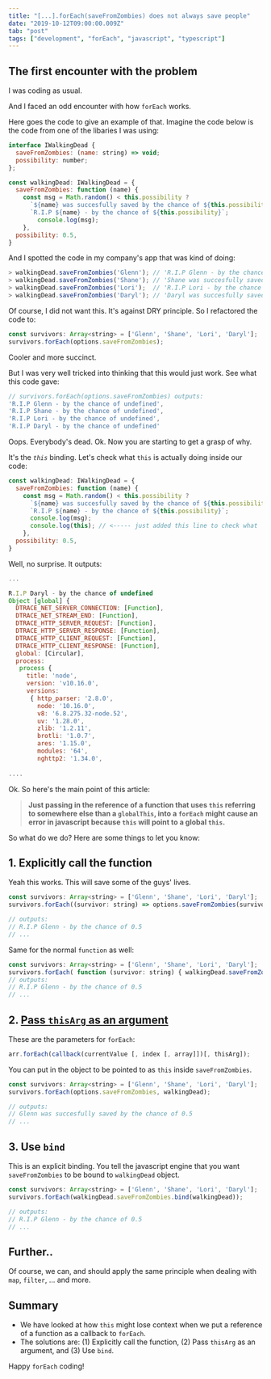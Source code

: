 ```yaml
---
title: "[...].forEach(saveFromZombies) does not always save people"
date: "2019-10-12T09:00:00.009Z"
tab: "post"
tags: ["development", "forEach", "javascript", "typescript"]
---
```


## The first encounter with the problem

I was coding as usual. 

And I faced an odd encounter with how `forEach` works. 

Here goes the code to give an example of that. Imagine the code below is the code from one of the libaries I was using:

```js
interface IWalkingDead {
  saveFromZombies: (name: string) => void;
  possibility: number;
};

const walkingDead: IWalkingDead = {
  saveFromZombies: function (name) { 
    const msg = Math.random() < this.possibility ? 
      `${name} was succesfully saved by the chance of ${this.possibility}` : 
      `R.I.P ${name} - by the chance of ${this.possibility}`;
        console.log(msg); 
    },
  possibility: 0.5,
}
```

And I spotted the code in my company's app that was kind of doing:

```js
> walkingDead.saveFromZombies('Glenn'); // 'R.I.P Glenn - by the chance of 0.5'
> walkingDead.saveFromZombies('Shane'); // 'Shane was succesfully saved by the chance of 0.5'
> walkingDead.saveFromZombies('Lori');  // 'R.I.P Lori - by the chance of 0.5'
> walkingDead.saveFromZombies('Daryl'); // 'Daryl was succesfully saved by the chance of 0.5'
```

Of course, I did not want this. It's against DRY principle. So I refactored the code to:

```js
const survivors: Array<string> = ['Glenn', 'Shane', 'Lori', 'Daryl'];
survivors.forEach(options.saveFromZombies);
```

Cooler and more succinct. 

But I was very well tricked into thinking that this would just work. See what this code gave:

```js
// survivors.forEach(options.saveFromZombies) outputs:
'R.I.P Glenn - by the chance of undefined',
'R.I.P Shane - by the chance of undefined',
'R.I.P Lori - by the chance of undefined',
'R.I.P Daryl - by the chance of undefined'
```

Oops. Everybody's dead. Ok. Now you are starting to get a grasp of why.

It's the _`this`_ binding. Let's check what `this` is actually doing inside our code:

```js
const walkingDead: IWalkingDead = {
  saveFromZombies: function (name) { 
    const msg = Math.random() < this.possibility ? 
      `${name} was succesfully saved by the chance of ${this.possibility}` : 
      `R.I.P ${name} - by the chance of ${this.possibility}`;
      console.log(msg);
      console.log(this); // <----- just added this line to check what `this` is doing
    },
  possibility: 0.5,
}
```

Well, no surprise. It outputs: 

```js
...

R.I.P Daryl - by the chance of undefined
Object [global] {
  DTRACE_NET_SERVER_CONNECTION: [Function],
  DTRACE_NET_STREAM_END: [Function],
  DTRACE_HTTP_SERVER_REQUEST: [Function],
  DTRACE_HTTP_SERVER_RESPONSE: [Function],
  DTRACE_HTTP_CLIENT_REQUEST: [Function],
  DTRACE_HTTP_CLIENT_RESPONSE: [Function],
  global: [Circular],
  process:
   process {
     title: 'node',
     version: 'v10.16.0',
     versions:
      { http_parser: '2.8.0',
        node: '10.16.0',
        v8: '6.8.275.32-node.52',
        uv: '1.28.0',
        zlib: '1.2.11',
        brotli: '1.0.7',
        ares: '1.15.0',
        modules: '64',
        nghttp2: '1.34.0',
        
....
```

Ok. So here's the main point of this article: 

> **Just passing in the reference of a function that uses `this` referring to somewhere else than a `globalThis`, into a `forEach` might cause an error in javascript because `this` will point to a global `this`.**

So what do we do? Here are some things to let you know:

## 1. Explicitly call the function 

Yeah this works. This will save some of the guys' lives. 

```js
const survivors: Array<string> = ['Glenn', 'Shane', 'Lori', 'Daryl'];
survivors.forEach((survivor: string) => options.saveFromZombies(survivor));

// outputs:
// R.I.P Glenn - by the chance of 0.5
// ...
```

Same for the normal `function` as well:

```js
const survivors: Array<string> = ['Glenn', 'Shane', 'Lori', 'Daryl'];
survivors.forEach( function (survivor: string) { walkingDead.saveFromZombies(survivor) });
// outputs:
// R.I.P Glenn - by the chance of 0.5
// ...
```

## 2. [Pass `thisArg` as an argument](https://developer.mozilla.org/en-US/docs/Web/JavaScript/Reference/Global_Objects/Array/forEach#Syntax)

These are the parameters for `forEach`:

```js
arr.forEach(callback(currentValue [, index [, array]])[, thisArg]);
```

You can put in the object to be pointed to as `this` inside `saveFromZombies`. 

```js
const survivors: Array<string> = ['Glenn', 'Shane', 'Lori', 'Daryl'];
survivors.forEach(options.saveFromZombies, walkingDead);

// outputs:
// Glenn was succesfully saved by the chance of 0.5
// ...
```

## 3. Use `bind`

This is an explicit binding. You tell the javascript engine that you want `saveFromZombies` to be bound to `walkingDead` object. 

```js
const survivors: Array<string> = ['Glenn', 'Shane', 'Lori', 'Daryl'];
survivors.forEach(walkingDead.saveFromZombies.bind(walkingDead));

// outputs:
// R.I.P Glenn - by the chance of 0.5
// ...
```

## Further..

Of course, we can, and should apply the same principle when dealing with `map`, `filter`, ... and more. 

## Summary

- We have looked at how `this` might lose context when we put a reference of a function as a callback to `forEach`. 
- The solutions are: (1) Explicitly call the function, (2) Pass `thisArg` as an argument, and (3) Use `bind`.

Happy `forEach` coding! 
